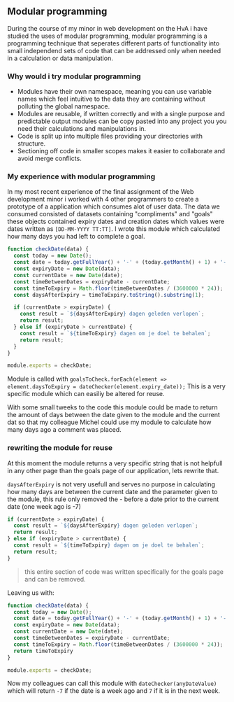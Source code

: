 ## Modular programming

During the course of my minor in web development on the HvA i have studied the uses of modular programming, modular programming is a programming technique that seperates different parts of functionality into small independend sets of code that can be addressed only when needed in a calculation or data manipulation.

### Why would i try modular programming

* Modules have their own namespace, meaning you can use variable names which feel intuitive to the data they are containing without polluting the global namespace.
* Modules are reusable, if written correctly and with a single purpose and predictable output modules can be copy pasted into any project you you need their calculations and manipulations in.
* Code is split up into multiple files providing your directories with structure.
* Sectioning off code in smaller scopes makes it easier to collaborate and avoid merge conflicts.

### My experience with modular programming

In my most recent experience of the final assignment of the Web development minor i worked with 4 other programmers to create a prototype of a application which consumes alot of user data. The data we consumed consisted of datasets containing "compliments" and "goals" these objects contained expiry dates and creation dates which values were dates written as `[DD-MM-YYYY TT:TT]`. I wrote this module which calculated how many days you had left to complete a goal.

```javascript
function checkDate(data) {
  const today = new Date();
  const date = today.getFullYear() + '-' + (today.getMonth() + 1) + '-' + today.getDate();
  const expiryDate = new Date(data);
  const currentDate = new Date(date);
  const timeBetweenDates = expiryDate - currentDate;
  const timeToExpiry = Math.floor(timeBetweenDates / (3600000 * 24));
  const daysAfterExpiry = timeToExpiry.toString().substring(1);

  if (currentDate > expiryDate) {
    const result = `${daysAfterExpiry} dagen geleden verlopen`;
    return result;
  } else if (expiryDate > currentDate) {
    const result = `${timeToExpiry} dagen om je doel te behalen`;
    return result;
  }
}

module.exports = checkDate;
```
Module is called with `goalsToCheck.forEach(element => element.daysToExpiry = dateChecker(element.expiry_date));`
This is a very specific module which can easiliy be altered for reuse.

With some small tweeks to the code this module could be made to return the amount of days between the date given to the module and the current dat so that my colleague Michel could use my module to calculate how many days ago a comment was placed.

### rewriting the module for reuse
At this moment the module returns a very specific string that is not helpfull in any other page than the goals page of our application, lets rewrite that.

`daysAfterExpiry` is not very usefull and serves no purpose in calculating how many days are between the current date and the parameter given to the module, this rule only removed the - before a date prior to the current date (one week ago is -7)

```javascript
if (currentDate > expiryDate) {
  const result = `${daysAfterExpiry} dagen geleden verlopen`;
  return result;
} else if (expiryDate > currentDate) {
  const result = `${timeToExpiry} dagen om je doel te behalen`;
  return result;
}
```
> this entire section of code was written specifically for the goals page and can be removed.

Leaving us with:

```javascript
function checkDate(data) {
  const today = new Date();
  const date = today.getFullYear() + '-' + (today.getMonth() + 1) + '-' + today.getDate();
  const expiryDate = new Date(data);
  const currentDate = new Date(date);
  const timeBetweenDates = expiryDate - currentDate;
  const timeToExpiry = Math.floor(timeBetweenDates / (3600000 * 24));
  return timeToExpiry
}

module.exports = checkDate;
```

Now my colleagues can call this module with `dateChecker(anyDateValue)` which will return `-7` if the date is a week ago and `7` if it is in the next week.
